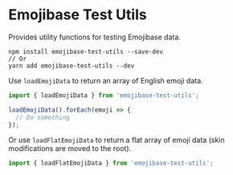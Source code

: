 # Emojibase Test Utils

Provides utility functions for testing Emojibase data.

```
npm install emojibase-test-utils --save-dev
// Or
yarn add emojibase-test-utils --dev
```

Use `loadEmojiData` to return an array of English emoji data.

```javascript
import { loadEmojiData } from 'emojibase-test-utils';

loadEmojiData().forEach(emoji => {
  // Do something
});
```

Or use `loadFlatEmojiData` to return a flat array of emoji data (skin modifications are moved to the
root).

```javascript
import { loadFlatEmojiData } from 'emojibase-test-utils';
```
